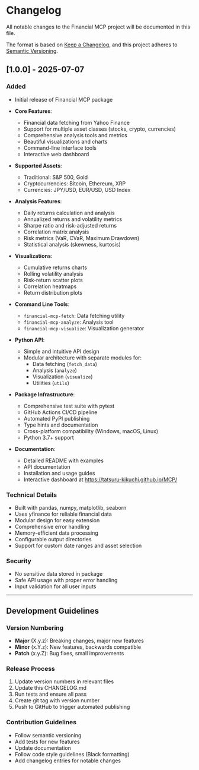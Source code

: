 # Changelog

All notable changes to the Financial MCP project will be documented in this file.

The format is based on [Keep a Changelog](https://keepachangelog.com/en/1.0.0/),
and this project adheres to [Semantic Versioning](https://semver.org/spec/v2.0.0.html).

## [1.0.0] - 2025-07-07

### Added
- Initial release of Financial MCP package
- **Core Features**:
  - Financial data fetching from Yahoo Finance
  - Support for multiple asset classes (stocks, crypto, currencies)
  - Comprehensive analysis tools and metrics
  - Beautiful visualizations and charts
  - Command-line interface tools
  - Interactive web dashboard

- **Supported Assets**:
  - Traditional: S&P 500, Gold
  - Cryptocurrencies: Bitcoin, Ethereum, XRP
  - Currencies: JPY/USD, EUR/USD, USD Index

- **Analysis Features**:
  - Daily returns calculation and analysis
  - Annualized returns and volatility metrics
  - Sharpe ratio and risk-adjusted returns
  - Correlation matrix analysis
  - Risk metrics (VaR, CVaR, Maximum Drawdown)
  - Statistical analysis (skewness, kurtosis)

- **Visualizations**:
  - Cumulative returns charts
  - Rolling volatility analysis
  - Risk-return scatter plots
  - Correlation heatmaps
  - Return distribution plots

- **Command Line Tools**:
  - `financial-mcp-fetch`: Data fetching utility
  - `financial-mcp-analyze`: Analysis tool
  - `financial-mcp-visualize`: Visualization generator

- **Python API**:
  - Simple and intuitive API design
  - Modular architecture with separate modules for:
    - Data fetching (`fetch_data`)
    - Analysis (`analyze`)
    - Visualization (`visualize`)
    - Utilities (`utils`)

- **Package Infrastructure**:
  - Comprehensive test suite with pytest
  - GitHub Actions CI/CD pipeline
  - Automated PyPI publishing
  - Type hints and documentation
  - Cross-platform compatibility (Windows, macOS, Linux)
  - Python 3.7+ support

- **Documentation**:
  - Detailed README with examples
  - API documentation
  - Installation and usage guides
  - Interactive dashboard at https://tatsuru-kikuchi.github.io/MCP/

### Technical Details
- Built with pandas, numpy, matplotlib, seaborn
- Uses yfinance for reliable financial data
- Modular design for easy extension
- Comprehensive error handling
- Memory-efficient data processing
- Configurable output directories
- Support for custom date ranges and asset selection

### Security
- No sensitive data stored in package
- Safe API usage with proper error handling
- Input validation for all user inputs

---

## Development Guidelines

### Version Numbering
- **Major** (X.y.z): Breaking changes, major new features
- **Minor** (x.Y.z): New features, backwards compatible
- **Patch** (x.y.Z): Bug fixes, small improvements

### Release Process
1. Update version numbers in relevant files
2. Update this CHANGELOG.md
3. Run tests and ensure all pass
4. Create git tag with version number
5. Push to GitHub to trigger automated publishing

### Contribution Guidelines
- Follow semantic versioning
- Add tests for new features
- Update documentation
- Follow code style guidelines (Black formatting)
- Add changelog entries for notable changes
